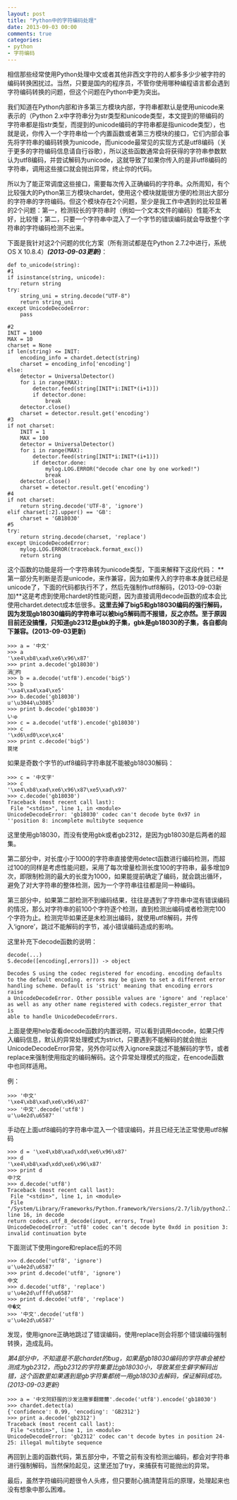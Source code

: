 ```yaml
---
layout: post
title: "Python中的字符编码处理"
date: 2013-09-03 00:00
comments: true
categories: 
- python
- 字符编码
---
```


相信那些经常使用Python处理中文或者其他非西文字符的人都多多少少被字符的编码转换困扰过。当然，只要是国内的程序员，不管你使用哪种编程语言都会遇到字符编码转换的问题，但这个问题在Python中更为突出。

我们知道在Python内部和许多第三方模块内部，字符串都默认是使用unicode来表示的（Python 2.x中字符串分为str类型和unicode类型，本文提到的带编码的字符串都是指str类型，而提到的unicode编码的字符串都是指unicode类型），也就是说，你传入一个字符串给一个内置函数或者第三方模块的接口，它们内部会事先将字符串的编码转换为unicode，而unicode最常见的实现方式是utf8编码（关于更多的字符编码信息请自行谷歌），所以这些函数通常会将获得的字符串参数默认为utf8编码，并尝试解码为unicode，这就导致了如果你传入的是非utf8编码的字符串，调用这些接口就会抛出异常，终止你的代码。

所以为了能正常调度这些接口，需要每次传入正确编码的字符串。众所周知，有个比较强大的Python第三方模块chardet，使用这个模块就能很方便的检测出大部分的字符串的字符编码。但这个模块存在2个问题，至少是我工作中遇到的比较显著的2个问题：第一，检测较长的字符串时（例如一个文本文件的编码）性能不太好，比较慢；第二，只要一个字符串中混入了一个字节的错误编码就会导致整个字符串的字符编码检测不出来。

下面是我针对这2个问题的优化方案（所有测试都是在Python 2.7.2中进行，系统OS X 10.8.4）__*(2013-09-03更新)*__：

<!--more-->

	def to_unicode(string):
	#1
	if isinstance(string, unicode):
	    return string
	try:
	    string_uni = string.decode("UTF-8")
	    return string_uni
	except UnicodeDecodeError:
	    pass
	
	#2
	INIT = 1000
	MAX = 10
	charset = None
	if len(string) <= INIT: 
	    encoding_info = chardet.detect(string)
	    charset = encoding_info['encoding']
	else:
	    detector = UniversalDetector()
	    for i in range(MAX):
	        detector.feed(string[INIT*i:INIT*(i+1)])
	        if detector.done:
	            break
	    detector.close()
	    charset = detector.result.get('encoding')
	#3
	if not charset:
	    INIT = 1
	    MAX = 100
	    detector = UniversalDetector()
	    for i in range(MAX):
	        detector.feed(string[INIT*i:INIT*(i+1)])
	        if detector.done:
	            mylog.LOG.ERROR("decode char one by one worked!")
	            break
	    detector.close()
	    charset = detector.result.get('encoding')
	#4
	if not charset:
	    return string.decode('UTF-8', 'ignore')
	elif charset[:2].upper() == 'GB':
	    charset = 'GB18030'
	#5
	try:
	    return string.decode(charset, 'replace')
	except UnicodeDecodeError:
	    mylog.LOG.ERROR(traceback.format_exc())
	    return string

这个函数的功能是将一个字符串转为unicode类型，下面来解释下这段代码： **第一部分先判断是否是unicode，来作兼容，因为如果传入的字符串本身就已经是unicode了，下面的代码都执行不了，然后先强制作utf8解码，(2013-09-03新加)**这是考虑到使用chardet的性能问题，因为直接调用decode函数的成本会比使用chardet.detect成本低很多。**这里去掉了big5和gb18030编码的强行解码，因为发现gb18030编码的字符串可以被big5解码而不报错，反之亦然。至于原因目前还没搞懂，只知道gb2312是gbk的子集，gbk是gb18030的子集，各自都向下兼容。(2013-09-03更新)**

	>>> a = '中文'
	>>> a
	'\xe4\xb8\xad\xe6\x96\x87'
	>>> print a.decode('gb18030')
	涓枃
	>>> b = a.decode('utf8').encode('big5')
	>>> b
	'\xa4\xa4\xa4\xe5'
	>>> b.decode('gb18030')
	u'\u3044\u3085'
	>>> print b.decode('gb18030')
	いゅ
	>>> c = a.decode('utf8').encode('gb18030')
	>>> c
	'\xd6\xd0\xce\xc4'
	>>> print c.decode('big5')
	笢恅

如果是奇数个字节的utf8编码字符串就不能被gb18030解码：

	>>> c = '中文字'
	>>> c
	'\xe4\xb8\xad\xe6\x96\x87\xe5\xad\x97'
	>>> c.decode('gb18030')
	Traceback (most recent call last):
	 File "<stdin>", line 1, in <module>
	UnicodeDecodeError: 'gb18030' codec can't decode byte 0x97 in ''position 8: incomplete multibyte sequence


这里使用gb18030，而没有使用gbk或者gb2312，是因为gb18030是后两者的超集。

第二部分中，对长度小于1000的字符串直接使用detect函数进行编码检测，而超过100的同样是考虑性能问题，采用了每次增量检测长度100的字符串，最多增加9次，即限制检测的最大的长度为1000，如果能提前确定了编码，就会跳出循环，避免了对大字符串的整体检测，因为一个字符串往往都是同一种编码。

第三部分中，如果第二部检测不到编码结果，往往是遇到了字符串中混有错误编码的情况，那么对字符串的前100个字符逐个检测，直到检测出编码或者检测完100个字符为止。检测完毕如果还是未检测出编码，就使用utf8解码，并传入‘ignore’，跳过不能解码的字节，减小错误编码造成的影响。

这里补充下decode函数的说明：

	decode(...)
	S.decode([encoding[,errors]]) -> object
	
	Decodes S using the codec registered for encoding. encoding defaults
	to the default encoding. errors may be given to set a different error
	handling scheme. Default is 'strict' meaning that encoding errors raise
	a UnicodeDecodeError. Other possible values are 'ignore' and 'replace'
	as well as any other name registered with codecs.register_error that is
	able to handle UnicodeDecodeErrors.

上面是使用help查看decode函数的内置说明，可以看到调用decode，如果只传入编码信息，默认的异常处理模式为strict，只要遇到不能解码的就会抛出UnicodeDecodeError异常，另外你可以传入ignore来跳过不能解码的字节，或者replace来强制使用指定的编码解码。这个异常处理模式的指定，在encode函数中也同样适用。

例：

	>>> '中文'
	'\xe4\xb8\xad\xe6\x96\x87'
	>>> '中文'.decode('utf8')
	u'\u4e2d\u6587'

手动在上面utf8编码的字符串中混入一个错误编码，并且已经无法正常使用utf8解码

	>>> d = '\xe4\xb8\xad\xdd\xe6\x96\x87'
	>>> d
	'\xe4\xb8\xad\xdd\xe6\x96\x87'
	>>> print d
	中?文
	>>> d.decode('utf8')
	Traceback (most recent call last):
	 File "<stdin>", line 1, in <module>
	 File "/System/Library/Frameworks/Python.framework/Versions/2.7/lib/python2.7/encodings/utf\_8.py", line 16, in decode
	return codecs.utf_8_decode(input, errors, True)
	UnicodeDecodeError: 'utf8' codec can't decode byte 0xdd in position 3: invalid continuation byte

下面测试下使用ingore和replace后的不同

	>>> d.decode('utf8', 'ignore')
	u'\u4e2d\u6587'
	>>> print d.decode('utf8', 'ignore')
	中文
	>>> d.decode('utf8', 'replace')
	u'\u4e2d\ufffd\u6587'
	>>> print d.decode('utf8', 'replace')
	中�文
	>>> '中文'.decode('utf8')
	u'\u4e2d\u6587'

发现，使用ignore正确地跳过了错误编码，使用replace则会将那个错误编码强制转换，造成乱码。

*第4部分中，不知道是不是chardet的bug，如果是gb18030编码的字符串会被检测成为gb2312，而gb2312的字符集要比gb18030小，导致某些生僻字解码出错，这个函数里如果遇到是gb字符集都统一用gb18030去解码，保证解码成功。(2013-09-03更新)*

	>>> a = '中文阿舒服的沙发法撒爹翻爾薾'.decode('utf8').encode('gb18030')
	>>> chardet.detect(a)
	{'confidence': 0.99, 'encoding': 'GB2312'}
	>>> print a.decode('gb2312')
	Traceback (most recent call last):
	 File "<stdin>", line 1, in <module>
	UnicodeDecodeError: 'gb2312' codec can't decode bytes in position 24-25: illegal multibyte sequence

再回到上面的函数代码，第五部分中，不管之前有没有检测出编码，都会对字符串进行强制解码，当然保险起见，这里还加了try，来捕获有可能抛出的异常。

最后，虽然字符编码问题很令人头疼，但只要耐心搞清楚背后的原理，处理起来也没有想象中那么困难。